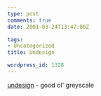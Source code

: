 ```yaml
---
type: post
comments: true
date: 2001-03-24T13:47:00Z

tags:
- Uncategorized
title: Undesign

wordpress_id: 1328
---
```


[undesign](http://www.undesign.org/) - good ol' greyscale
